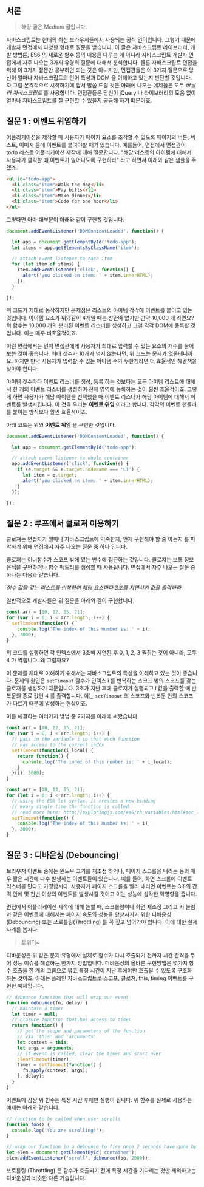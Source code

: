 ## 서론
> 해당 글은 Medium 글입니다.

자바스크립트는 현대의 최신 브라우저들에서 사용되는 공식 언어입니다. 그렇기 때문에 개발자 면접에서 다양한 형태로 질문을 받습니다. 이 글은 자바스크립트 라이브러리, 개발 방법론, ES6 의 새로운 함수 등의 내용을 다루는 게 아니라 자바스크립트 개발자 면접에서 자주 나오는 3가지 유형의 질문에 대해서 분석합니다. 물론 자바스크립트 면접을 위해 이 3가지 질문만 공부하면 되는 것은 아니지만, 면접관들은 이 3가지 질문으로 당신이 얼마나 자바스크립트의 언어 특성과 DOM 을 이해하고 있는지 판단할 것입니다. 자 그럼 본격적으로 시작하기에 앞서 말씀 드릴 것은 아래에 나오는 예제들은 모두 *바닐라 자바스크립트* 를 사용합니다. 면접관들은 당신이 jQuery 나 라이브러리의 도움 없이 얼마나 자바스크립트를 잘 구현할 수 있을지 궁금해 하기 떄문이죠.

## 질문 1 : 이벤트 위임하기
어플리케이션을 제작할 때 사용자가 페이지 요소를 조작할 수 있도록 페이지의 버튼, 텍스트, 이미지 등에 이벤트를 붙여야할 때가 있습니다.
예를들어, 면접에서 면접관이 todo 리스트 어플리케이션 제작에 대해 질문합니다. "해당 리스트의 아이템에 대해서 사용자가 클릭할 떄 이벤트가 일어나도록 구현하라" 라고 하면서 아래와 같은 샘플을 주겠죠.

``` html
<ul id="todo-app">
  <li class="item">Walk the dog</li>
  <li class="item">Pay bills</li>
  <li class="item">Make dinner</li>
  <li class="item">Code for one hour</li>
</ul>
```

그렇다면 아마 대부분이 아래와 같이 구현할 것입니다.

``` javascript
document.addEventListener('DOMContentLoaded', function() {

  let app = document.getElementById('todo-app');
  let items = app.getElementsByClassName('item');

  // attach event listener to each item
  for (let item of items) {
    item.addEventListener('click', function() {
      alert('you clicked on item: ' + item.innerHTML);
    });
  }

});
```

위 코드가 제대로 동작하지만 문제점은 리스트의 아이템 각각에 이벤트를 붙이고 있는 것입니다. 아이템 요소가 위와같이 4개일 때는 상관이 없지만 만약 10,000 개 라면요? 위 함수는 10,000 개의 분리된 이벤트 리스너를 생성하고 그걸 각각 DOM에 등록할 것입니다. 이는 매우 비효율적이죠.

이런 면접에서는 먼저 면접관에게 사용자가 최대로 입력할 수 있는 요소의 개수를 물어보는 것이 좋습니다. 최대 갯수가 10개가 넘지 않는다면, 위 코드는 문제가 없을테니까요. 하지만 만약 사용자가 입력할 수 있는 아이템 수가 무한개라면 더 효율적인 해결책을 찾아야 합니다.

아이템 갯수마다 이벤트 리스너를 생성, 등록 하는 것보다는 모든 아이템 리스트에 대해서 한 개의 이벤트 리스너를 생성하여 전체 영역에 등록하는 것이 훨씬 효율적이죠. 그렇게 하면 사용자가 해당 아이템을 선택했을 때 이벤트 리스너가 해당 아이템에 대해서 이벤트를 발생시킵니다. 이 것을 우리는 **이벤트 위임** 이라고 합니다. 각각의 이벤트 핸들러를 붙이는 방식보다 훨씬 효율적이죠.

아래 코드는 위의 **이벤트 위임** 을 구현한 것입니다.

``` javascript
document.addEventListener('DOMContentLoaded', function() {

  let app = document.getElementById('todo-app');

  // attach event listener to whole container
  app.addEventListener('click', function(e) {
    if (e.target && e.target.nodeName === 'LI') {
      let item = e.target;
      alert('you clicked on item: ' + item.innerHTML);
    }
  });

});
```

## 질문 2 : 루프에서 클로져 이용하기
클로져는 면접자가 얼마나 자바스크립트에 익숙한지, 언제 구현해야 할 줄 아는지 를 파악하기 위해 면접에서 자주 나오는 질문 중 하나 입니다.

클로져는 이너함수가 스코프 밖에 있는 변수에 접근하는 것입니다. 클로져는 보통 정보은닉을 구현하거나 함수 팩토리를 생성할 때 사용됩니다. 면접에서 자주 나오는 질문 중 하나는 다음과 같습니다.

*정수 값을 갖는 리스트를 반복하여 해당 요소마다 3초를 지연시켜 값을 출력하라*

일반적으로 개발자들은 위 질문을 아래와 같이 구현합니다.

``` javascript
const arr = [10, 12, 15, 21];
for (var i = 0; i < arr.length; i++) {
  setTimeout(function() {
    console.log('The index of this number is: ' + i);
  }, 3000);
}
```

위 코드를 실행하면 각 인덱스에서 3초씩 지연된 후 0, 1, 2, 3 찍히는 것이 아니라, 모두 4 가 찍힙니다. 왜 그럴까요?

이 문제를 제대로 이해하기 위해서는 자바스크립트의 특성을 이해하고 있는 것이 좋습니다. 문제의 원인은 `setTimeout` 함수가 인덱스 i 를 반복하는 스코프 밖의 스코프를 갖는 클로져를 생성하기 떄문입니다. 3초가 지난 후에 클로저가 실행되고 i 값을 출력할 때 반복문의 종료 값인 4 를 출력합니다. 이는 `setTimeout` 의 스코프와 반복문 안의 스코프가 다르기 때문에 발생하는 현상이죠.

이를 해결하는 여러가지 방법 중 2가지를 아래에 써봤습니다.

``` javascript
const arr = [10, 12, 15, 21];
for (var i = 0; i < arr.length; i++) {
  // pass in the variable i so that each function
  // has access to the correct index
  setTimeout(function(i_local) {
    return function() {
      console.log('The index of this number is: ' + i_local);
    }
  }(i), 3000);
}
```

``` javascript
const arr = [10, 12, 15, 21];
for (let i = 0; i < arr.length; i++) {
  // using the ES6 let syntax, it creates a new binding
  // every single time the function is called
  // read more here: http://exploringjs.com/es6/ch_variables.html#sec_let-const-loop-heads
  setTimeout(function() {
    console.log('The index of this number is: ' + i);
  }, 3000);
}
```

## 질문 3 : 디바운싱 (Debouncing)
브라우저 이벤트 중에는 윈도우 크기를 재조정 하거나, 페이지 스크롤을 내리는 등의 매우 짧은 시간에 다수 발생하는 이벤트들이 있습니다. 예를 들어, 화면 스크롤에 이벤트 리스너를 단다고 가정합시다. 사용자가 페이지 스크롤을 빨리 내리면 이벤트는 3초의 간격 안에 몇 천번 이상의 이벤트를 발생시킬 것이고 이는 성능에 심각한 악영향을 줍니다.

면접에서 어플리케이션 제작에 대해 논할 때, 스크롤링이나 화면 재조정 그리고 키 눌림과 같은 이벤트에 대해서는 페이지 속도와 성능을 향상시키기 위한 디바운싱(Debouncing) 또는 쓰로틀링(Throttling) 를 꼭 짚고 넘어가야 합니다. 이에 대한 실제 사례를 봅시다.

> 트위터~

디바운싱은 위 같은 문제 유형에서 실제로 함수가 다시 호출되기 전까지 시간 간격을 두어 성능 이슈를 해결하는 한가지 방법입니다. 디바운싱의 올바른 구현방법은 몇가지 함수 호출을 한 개의 그룹으로 묶고 특정 시간이 지난 후에야만 호출될 수 있도록 구조화 하는 것이죠. 아래는 플레인 자바스크립트로 스코프, 클로져, this, timing 이벤트를 구현한 예제입니다.

``` javascript
// debounce function that will wrap our event
function debounce(fn, delay) {
  // maintain a timer
  let timer = null;
  // closure function that has access to timer
  return function() {
    // get the scope and parameters of the function
    // via 'this' and 'arguments'
    let context = this;
    let args = arguments;
    // if event is called, clear the timer and start over
    clearTimeout(timer);
    timer = setTimeout(function() {
      fn.apply(context, args);
    }, delay);
  }
}
```

이벤트에 감싼 위 함수는 특정 시간 후에만 실행이 됩니다. 위 함수를 실제로 사용하는 예제는 아래와 같습니다.

``` javascript
// function to be called when user scrolls
function foo() {
  console.log('You are scrolling!');
}

// wrap our function in a debounce to fire once 2 seconds have gone by
let elem = document.getElementById('container');
elem.addEventListener('scroll', debounce(foo, 2000));
```

쓰로틀링 (Throttling) 은 함수가 호출되기 전에 특정 시간을 기다리는 것만 제외하고는 디바운싱과 비슷한 다른 기술입니다. 
